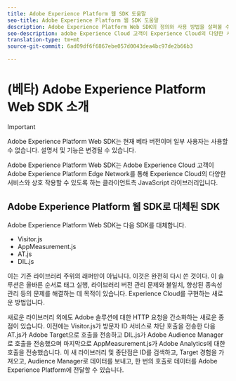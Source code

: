 ```yaml
---
title: Adobe Experience Platform 웹 SDK 도움말
seo-title: Adobe Experience Platform 웹 SDK 도움말
description: Adobe Experience Platform Web SDK의 정의와 사용 방법을 살펴볼 수 있습니다.
seo-description: adobe Experience Cloud 고객이 Experience Cloud의 다양한 서비스와 상호 작용할 수 있도록 허용
translation-type: tm+mt
source-git-commit: 6ad09df6f6867ebe057d0043dea4bc97de2b66b3

---
```



# (베타) Adobe Experience Platform Web SDK 소개

>[!IMPORTANT]
>
>Adobe Experience Platform Web SDK는 현재 베타 버전이며 일부 사용자는 사용할 수 없습니다. 설명서 및 기능은 변경될 수 있습니다.

Adobe Experience Platform Web SDK는 Adobe Experience Cloud 고객이 Adobe Experience Platform Edge Network를 통해 Experience Cloud의 다양한 서비스와 상호 작용할 수 있도록 하는 클라이언트측 JavaScript 라이브러리입니다.

## Adobe Experience Platform 웹 SDK로 대체된 SDK

Adobe Experience Platform Web SDK는 다음 SDK를 대체합니다.

* Visitor.js
* AppMeasurement.js
* AT.js
* DIL.js

이는 기존 라이브러리 주위의 래퍼만이 아닙니다. 이것은 완전히 다시 쓴 것이다. 이 솔루션은 올바른 순서로 태그 실행, 라이브러리 버전 관리 문제와 불일치, 향상된 종속성 관리 등의 문제를 해결하는 데 목적이 있습니다. Experience Cloud를 구현하는 새로운 방법입니다.

새로운 라이브러리 외에도 Adobe 솔루션에 대한 HTTP 요청을 간소화하는 새로운 종점이 있습니다. 이전에는 Visitor.js가 방문자 ID 서비스로 차단 호출을 전송한 다음 AT.js가 Adobe Target으로 호출을 전송하고 DIL.js가 Adobe Audience Manager로 호출을 전송했으며 마지막으로 AppMeasurement.js가 Adobe Analytics에 대한 호출을 전송했습니다. 이 새 라이브러리 및 종단점은 ID를 검색하고, Target 경험을 가져오고, Audience Manager로 데이터를 보내고, 한 번의 호출로 데이터를 Adobe Experience Platform에 전달할 수 있습니다.